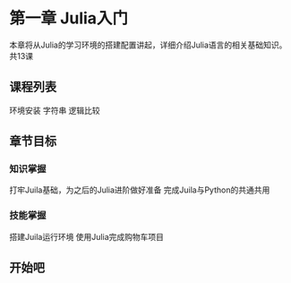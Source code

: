 # 第一章 Julia入门 

本章将从Julia的学习环境的搭建配置讲起，详细介绍Julia语言的相关基础知识。共13课

## 课程列表
环境安装 
字符串
逻辑比较


## 章节目标

### 知识掌握
打牢Juila基础，为之后的Julia进阶做好准备
完成Juila与Python的共通共用

### 技能掌握
搭建Juila运行环境
使用Julia完成购物车项目

## 开始吧